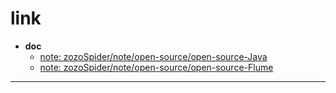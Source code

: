 
# link

- __doc__
  - [note: zozoSpider/note/open-source/open-source-Java](https://github.com/zozospider/note/blob/master/open-source/open-source-Java.md)
  - [note: zozoSpider/note/open-source/open-source-Flume](https://github.com/zozospider/note/blob/master/open-source/open-source-Flume.md)

---
